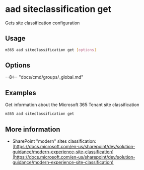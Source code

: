 # aad siteclassification get

Gets site classification configuration

## Usage

```sh
m365 aad siteclassification get [options]
```

## Options

--8<-- "docs/cmd/groups/_global.md"

## Examples

Get information about the Microsoft 365 Tenant site classification

```sh
m365 aad siteclassification get
```

## More information

- SharePoint "modern" sites classification: [https://docs.microsoft.com/en-us/sharepoint/dev/solution-guidance/modern-experience-site-classification](https://docs.microsoft.com/en-us/sharepoint/dev/solution-guidance/modern-experience-site-classification)
